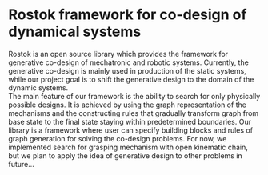 # Rostok framework for co-design of dynamical systems

Rostok is an open source library which provides the framework for generative co-design of mechatronic and robotic systems. Currently, the generative co-design is mainly used in production of the static systems, while our project goal is to shift the generative design to the domain of the dynamic systems.  
The main feature of our framework is the ability to search for only physically possible designs. It is achieved by using the graph representation of the mechanisms and the constructing rules that gradually transform graph from base state to the final state staying within predetermined boundaries. Our library is a framework where user can specify building blocks and rules of graph generation for solving the co-design problems. For now, we implemented search for grasping  mechanism with open kinematic chain, but we plan to apply the idea of generative design to other problems in future...

 